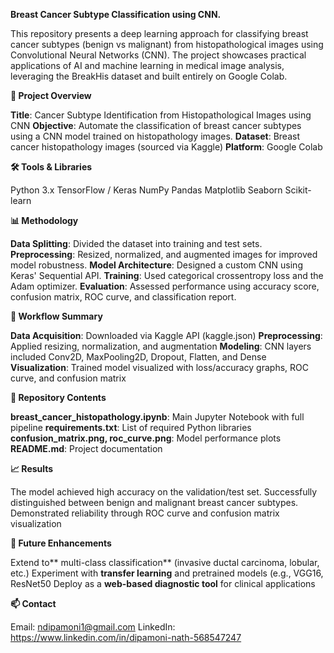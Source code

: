 **Breast Cancer Subtype Classification using CNN.**

This repository presents a deep learning approach for classifying breast cancer subtypes (benign vs malignant) from histopathological images using Convolutional Neural Networks (CNN). The project showcases practical applications of AI and machine learning in medical image analysis, leveraging the BreakHis dataset and built entirely on Google Colab.

**🔬 Project Overview**

**Title**: Cancer Subtype Identification from Histopathological Images using CNN
**Objective**: Automate the classification of breast cancer subtypes using a CNN model trained on histopathology images.
**Dataset**: Breast cancer histopathology images (sourced via Kaggle)
**Platform**: Google Colab

**🛠️ Tools & Libraries**

Python 3.x
TensorFlow / Keras
NumPy
Pandas
Matplotlib
Seaborn
Scikit-learn

**📊 Methodology**

**Data Splitting**: Divided the dataset into training and test sets.
**Preprocessing**: Resized, normalized, and augmented images for improved model robustness.
**Model Architecture**: Designed a custom CNN using Keras' Sequential API.
**Training**: Used categorical crossentropy loss and the Adam optimizer.
**Evaluation**: Assessed performance using accuracy score, confusion matrix, ROC curve, and classification report.

**🔄 Workflow Summary**

**Data Acquisition**: Downloaded via Kaggle API (kaggle.json)
**Preprocessing**: Applied resizing, normalization, and augmentation
**Modeling**: CNN layers included Conv2D, MaxPooling2D, Dropout, Flatten, and Dense
**Visualization**: Trained model visualized with loss/accuracy graphs, ROC curve, and confusion matrix

**📁 Repository Contents**

**breast_cancer_histopathology.ipynb**: Main Jupyter Notebook with full pipeline
**requirements.txt**: List of required Python libraries
**confusion_matrix.png, roc_curve.png**: Model performance plots
**README.md**: Project documentation

**📈 Results**

The model achieved high accuracy on the validation/test set.
Successfully distinguished between benign and malignant breast cancer subtypes.
Demonstrated reliability through ROC curve and confusion matrix visualization

**🚀 Future Enhancements**

Extend to** multi-class classification** (invasive ductal carcinoma, lobular, etc.)
Experiment with **transfer learning** and pretrained models (e.g., VGG16, ResNet50
Deploy as a **web-based diagnostic tool** for clinical applications

**📫 Contact**

Email: ndipamoni1@gmail.com
LinkedIn: https://www.linkedin.com/in/dipamoni-nath-568547247


